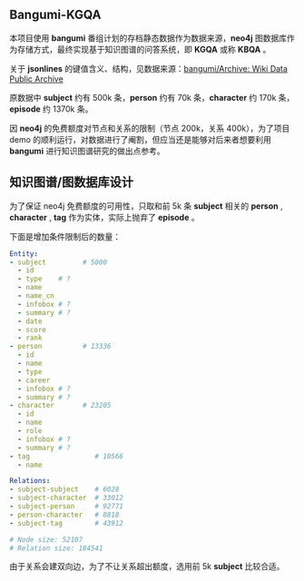 ## Bangumi-KGQA

本项目使用 **bangumi** 番组计划的存档静态数据作为数据来源，**neo4j** 图数据库作为存储方式，最终实现基于知识图谱的问答系统，即 **KGQA** 或称 **KBQA** 。



关于 **jsonlines** 的键值含义、结构，见数据来源：[bangumi/Archive: Wiki Data Public Archive](https://github.com/bangumi/Archive)



原数据中 **subject** 约有 500k 条，**person** 约有 70k 条，**character** 约 170k 条，**episode** 约 1370k 条。

因 **neo4j** 的免费额度对节点和关系的限制（节点 200k，关系 400k），为了项目 demo 的顺利运行，对数据进行了阉割，但应当还是能够对后来者想要利用 **bangumi** 进行知识图谱研究的做出点参考。



## 知识图谱/图数据库设计

为了保证 neo4j 免费额度的可用性，只取和前 5k 条 **subject** 相关的 **person** , **character** , **tag** 作为实体，实际上抛弃了 **episode** 。

下面是增加条件限制后的数量：

```yaml
Entity:
- subject         # 5000
  - id
  - type    # ?
  - name
  - name_cn
  - infobox # ?
  - summary # ?
  - date
  - score
  - rank
- person          # 13336
  - id
  - name
  - type
  - career
  - infobox # ?
  - summary # ?
- character       # 23205
  - id
  - name
  - role
  - infobox # ?
  - summary # ?
- tag                # 10566
  - name

Relations:
- subject-subject    # 6028
- subject-character  # 33012
- subject-person     # 92771
- person-character   # 8818
- subject-tag        # 43912

# Node size: 52107
# Relation size: 184541
```

由于关系会建双向边，为了不让关系超出额度，选用前 5k **subject** 比较合适。
